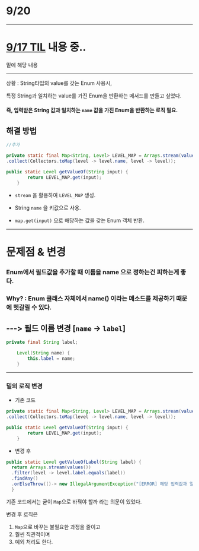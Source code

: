 # 9/20

---
# [9/17 TIL](https://github.com/shimbaa/TIL/blob/5d30d7f944eeda5fb5399f8f6485ac0c615de14e/9_17.md)  내용 중..

밑에 해당 내용

---

상황 :
String타입의 value를 갖는 Enum 사용시,

특정 String과 일치하는 value를 가진 Enum을 반환하는 메서드를 만들고 싶었다.

#### 즉, 입력받은 String 값과 일치하는 `name` 값을 가진 Enum을 반환하는 로직 필요.

## 해결 방법
```java
//추가

private static final Map<String, Level> LEVEL_MAP = Arrays.stream(values())
.collect(Collectors.toMap(level -> level.name, level -> level));

public static Level getValueOf(String input) {
        return LEVEL_MAP.get(input);
    }
```

- `stream` 을 활용하여 `LEVEL_MAP` 생성.

- String `name` 을 키값으로 사용.

- `map.get(input)` 으로 해당하는 값을 갖는 Enum 객체 반환.

---

# 문제점 & 변경

### Enum에서 필드값을 추가할 때 이름을 name 으로 정하는건 피하는게 좋다.

### Why? : Enum 클래스 자체에서 name() 이라는 메소드를 제공하기 때문에 헷갈릴 수 있다.

## ---> 필드 이름 변경 [`name` -> `label`]

```java
private final String label;

    Level(String name) {
        this.label = name;
    }
```

---

### 밑의 로직 변경

- 기존 코드
```java
private static final Map<String, Level> LEVEL_MAP = Arrays.stream(values())
.collect(Collectors.toMap(level -> level.name, level -> level));

public static Level getValueOf(String input) {
        return LEVEL_MAP.get(input);
    }
```

- 변경 후
```java
public static Level getValueOfLabel(String label) {
  return Arrays.stream(values())
  .filter(level -> level.label.equals(label))
  .findAny()
  .orElseThrow(()-> new IllegalArgumentException("[ERROR] 해당 입력값과 일치하는 레벨이 없습니다."));
  }
```

기존 코드에서는 굳이 `Map`으로 바꿔야 할까 라는 의문이 있었다.

변경 후 로직은 
1. `Map`으로 바꾸는 불필요한 과정을 줄이고
2. 훨씬 직관적이며
3. 예외 처리도 한다.